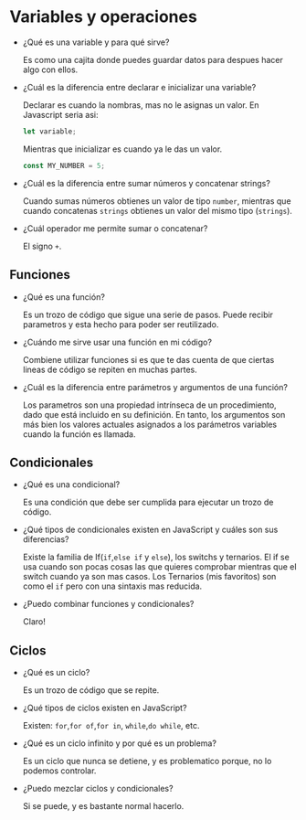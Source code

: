 # Variables y operaciones

- ¿Qué es una variable y para qué sirve?

  Es como una cajita donde puedes guardar datos
  para despues hacer algo con ellos.

- ¿Cuál es la diferencia entre declarar e inicializar una variable?

  Declarar es cuando la nombras, mas no le asignas un valor.
  En Javascript seria asi:

  ```javascript
  let variable;
  ```

  Mientras que inicializar es cuando ya le das un valor.

  ```javascript
  const MY_NUMBER = 5;
  ```

- ¿Cuál es la diferencia entre sumar números y concatenar strings?

  Cuando sumas números obtienes un valor de tipo `number`, mientras
  que cuando concatenas `strings` obtienes un valor del mismo tipo (`strings`).

- ¿Cuál operador me permite sumar o concatenar?

  El signo `+`.

## Funciones

- ¿Qué es una función?

  Es un trozo de código que sigue una serie de pasos. Puede recibir
  parametros y esta hecho para poder ser reutilizado.

- ¿Cuándo me sirve usar una función en mi código?

  Combiene utilizar funciones si es que te das cuenta de que ciertas
  lineas de código se repiten en muchas partes.

- ¿Cuál es la diferencia entre parámetros y argumentos de una función?

  Los parametros son una propiedad intrínseca de un procedimiento,
  dado que está incluido en su definición. En tanto, los argumentos
  son más bien los valores actuales asignados a los parámetros variables
  cuando la función es llamada.

## Condicionales

- ¿Qué es una condicional?

  Es una condición que debe ser cumplida para ejecutar un trozo de
  código.

- ¿Qué tipos de condicionales existen en JavaScript y cuáles son sus diferencias?

  Existe la familia de If(`if`,`else if` y `else`), los switchs y ternarios.
  El if se usa cuando son pocas cosas las que quieres comprobar mientras
  que el switch cuando ya son mas casos. Los Ternarios (mis favoritos) son
  como el `if` pero con una sintaxis mas reducida.

- ¿Puedo combinar funciones y condicionales?

  Claro!

## Ciclos

- ¿Qué es un ciclo?

  Es un trozo de código que se repite.

- ¿Qué tipos de ciclos existen en JavaScript?

  Existen: `for`,`for of`,`for in`, `while`,`do while`, etc.

- ¿Qué es un ciclo infinito y por qué es un problema?

  Es un ciclo que nunca se detiene, y es problematico porque,
  no lo podemos controlar.

- ¿Puedo mezclar ciclos y condicionales?

  Si se puede, y es bastante normal hacerlo.
